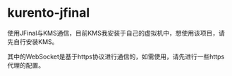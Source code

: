 # kurento-jfinal

使用JFinal与KMS通信，目前KMS我安装于自己的虚拟机中，想使用该项目，请先自行安装KMS。

其中的WebSocket是基于https协议进行通信的，如需使用，请先进行一些https代理的配置。<br>

